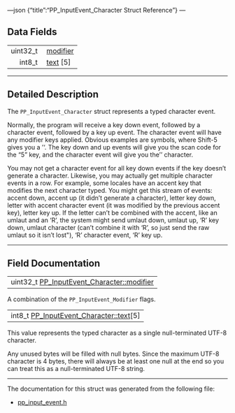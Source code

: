 —json {“title”:“PP\_InputEvent\_Character Struct Reference”} —

Data Fields
-----------

<table><tbody><tr class="odd"><td style="text-align: right;">uint32_t </td><td><a href="/docs/native-client/pepper_beta/c/struct_p_p___input_event___character#a6505d006cdb0e52d39e94b540b923b9a" class="el">modifier</a></td></tr><tr class="even"><td style="text-align: right;">int8_t </td><td><a href="/docs/native-client/pepper_beta/c/struct_p_p___input_event___character#a02f4d484985b53e378df8f0281a268ba" class="el">text</a> [5]</td></tr></tbody></table>

------------------------------------------------------------------------

<span id="details" class="anchor" style="margin: 0;"></span>

Detailed Description
--------------------

The `PP_InputEvent_Character` struct represents a typed character event.

Normally, the program will receive a key down event, followed by a character event, followed by a key up event. The character event will have any modifier keys applied. Obvious examples are symbols, where Shift-5 gives you a ’‘. The key down and up events will give you the scan code for the “5” key, and the character event will give you the’’ character.

You may not get a character event for all key down events if the key doesn’t generate a character. Likewise, you may actually get multiple character events in a row. For example, some locales have an accent key that modifies the next character typed. You might get this stream of events: accent down, accent up (it didn’t generate a character), letter key down, letter with accent character event (it was modified by the previous accent key), letter key up. If the letter can’t be combined with the accent, like an umlaut and an ‘R’, the system might send umlaut down, umlaut up, ‘R’ key down, umlaut character (can’t combine it with ‘R’, so just send the raw umlaut so it isn’t lost"), ‘R’ character event, ‘R’ key up.

------------------------------------------------------------------------

Field Documentation
-------------------

<span id="a6505d006cdb0e52d39e94b540b923b9a" class="anchor" style="margin: 0;"></span>

<table><tbody><tr class="odd"><td>uint32_t <a href="/docs/native-client/pepper_beta/c/struct_p_p___input_event___character#a6505d006cdb0e52d39e94b540b923b9a" class="el">PP_InputEvent_Character::modifier</a></td></tr></tbody></table>

A combination of the `PP_InputEvent_Modifier` flags.

<span id="a02f4d484985b53e378df8f0281a268ba" class="anchor" style="margin: 0;"></span>

<table><tbody><tr class="odd"><td>int8_t <a href="/docs/native-client/pepper_beta/c/struct_p_p___input_event___character#a02f4d484985b53e378df8f0281a268ba" class="el">PP_InputEvent_Character::text</a>[5]</td></tr></tbody></table>

This value represents the typed character as a single null-terminated UTF-8 character.

Any unused bytes will be filled with null bytes. Since the maximum UTF-8 character is 4 bytes, there will always be at least one null at the end so you can treat this as a null-terminated UTF-8 string.

------------------------------------------------------------------------

The documentation for this struct was generated from the following file:

-   <a href="/docs/native-client/pepper_beta/c/pp__input__event_8h/" class="el">pp_input_event.h</a>
